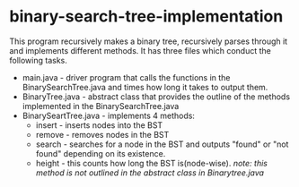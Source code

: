 # binary-search-tree-implementation

This program recursively makes a binary tree, recursively parses through it and implements different methods. It has three files which conduct the following tasks. 
- main.java - driver program that calls the functions in the BinarySearchTree.java and times how long it takes to output them.
- BinaryTree.java - abstract class that provides the outline of the methods implemented in the BinarySearchTree.java
- BinarySeartTree.java - implements 4 methods:
  - insert - inserts nodes into the BST
  - remove - removes nodes in the BST
  - search - searches for a node in the BST and outputs "found" or "not found" depending on its existence.
  - height - this counts how long the BST is(node-wise). _note: this method is not outlined in the abstract class in Binarytree.java_
